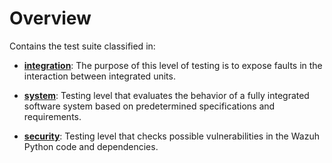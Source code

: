 # Overview

Contains the test suite classified in:

- **[integration](integration#integration-tests)**: The purpose of this level of testing is to expose faults in the
interaction between integrated units.

- **[system](system)**: Testing level that evaluates the behavior of a fully integrated software system based on
predetermined specifications and requirements.

- **[security](security)**: Testing level that checks possible vulnerabilities in the Wazuh Python code and dependencies.
